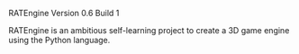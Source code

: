 RATEngine Version 0.6 Build 1

RATEngine is an ambitious self-learning project to create a 3D game engine using the Python language.
